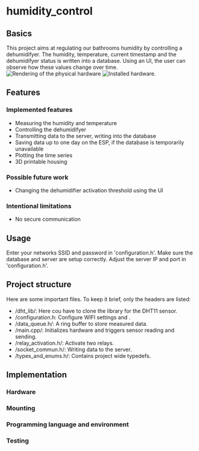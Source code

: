 # humidity_control

## Basics
This project aims at regulating our bathrooms humidity by controlling a dehumidifyer. 
The humidity, temperature, current timestamp and the dehumidifyer status is written into a database.
Using an UI, the user can observe how these values change over time.
![Rendering of the physical hardware](./pics/physical_mounting_rendering_1.PNG "Hardware rendering.")
![Installed hardware.](./pics/ttttt.jpg "Installed hardware.")


## Features
### Implemented features
* Measuring the humidity and temperature
* Controlling the dehumidifyer
* Transmitting data to the server, writing into the database
* Saving data up to one day on the ESP, if the database is temporarily unavailable
* Plotting the time series
* 3D printable housing
### Possible future work
* Changing the dehumidifier activation threshold using the UI
### Intentional limitations
* No secure communication


## Usage
Enter your networks SSID and password in 'configuration.h'.
Make sure the database and server are setup correctly. Adjust the server IP and port in 'configuration.h'.


## Project structure
Here are some important files. To keep it brief, only the headers are listed:
* /dht_lib/: Here cou have to clone the library for the DHT11 sensor.
* /configuration.h: Configure WIFI settings and .
* /data_queue.h/: A ring buffer to store measured data. 
* /main.cpp/: Initializes hardware and triggers sensor reading and sending.
* /relay_activation.h/: Activate two relays.
* /socket_commun.h/: Writing data to the server.
* /types_and_enums.h/: Contains project wide typedefs.


## Implementation
### Hardware

### Mounting

### Programming language and environment

### Testing
